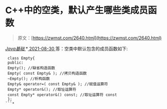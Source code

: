 <!--yml
category: 未分类
date: 0001-01-01 00:00:00
-->

# C++中的空类，默认产生哪些类成员函数

> 原文：[https://zwmst.com/2640.html](https://zwmst.com/2640.html)

   [ *Java基础* ](https://zwmst.com/java%e5%9f%ba%e7%a1%80)*[ <time datetime="2021-08-30T09:20:47+08:00"> 2021-08-30 </time> ](https://zwmst.com/2640.html)  答：空类中默认包含的成员函数如下:

```
 class Empty{ 
 public: 
 Empty(); //缺省构造函数 
 Empty( const Empty& ); //拷贝构造函数 
 ~Empty(); //析构函数 
 Empty& operator=( const Empty& ); //赋值运算符 
 Empty* operator&(); //取址运算符 
 const Empty* operator&() const; //取址运算符 const 
 }; 
```*